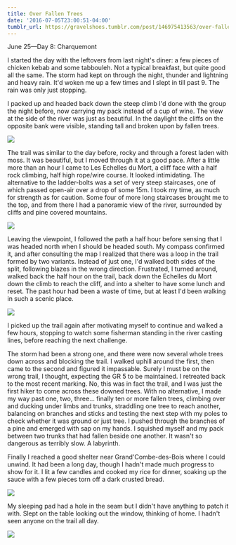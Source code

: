 ```yaml
---
title: Over Fallen Trees
date: '2016-07-05T23:00:51-04:00'
tumblr_url: https://gravelshoes.tumblr.com/post/146975413563/over-fallen-trees
---
```


June 25—Day 8: Charquemont

I started the day with the leftovers from last night's diner: a few
pieces of chicken kebab and some tabbouleh. Not a typical breakfast, but
quite good all the same. The storm had kept on through the night,
thunder and lightning and heavy rain. It'd woken me up a few times and I
slept in till past 9. The rain was only just stopping.

I packed up and headed back down the steep climb I'd done with the group
the night before, now carrying my pack instead of a cup of wine. The
view at the side of the river was just as beautiful. In the daylight the
cliffs on the opposite bank were visible, standing tall and broken upon
by fallen trees.

![](https://66.media.tumblr.com/f9f843a64a5d1319928a9118f5f684a1/tumblr_inline_o9ul89AdIU1uncvcw_1280.jpg)

The trail was similar to the day before, rocky and through a forest
laden with moss. It was beautiful, but I moved through it at a good
pace. After a little more than an hour I came to Les Echelles du Mort, a
cliff face with a half rock climbing, half high rope/wire course. It
looked intimidating. The alternative to the ladder-bolts was a set of
very steep staircases, one of which passed open-air over a drop of some
15m. I took my time, as much for strength as for caution. Some four of
more long staircases brought me to the top, and from there I had a
panoramic view of the river, surrounded by cliffs and pine covered
mountains.

![](https://66.media.tumblr.com/c52b8048e4179564d35a1fc331fe2e81/tumblr_inline_o9ul6gr3JK1uncvcw_1280.jpg)

Leaving the viewpoint, I followed the path a half hour before sensing
that I was headed north when I should be headed south. My compass
confirmed it, and after consulting the map I realized that there was a
loop in the trail formed by two variants. Instead of just one, I'd
walked both sides of the split, following blazes in the wrong direction.
Frustrated, I turned around, walked back the half hour on the trail,
back down the Echelles du Mort down the climb to reach the cliff, and
into a shelter to have some lunch and reset. The past hour had been a
waste of time, but at least I'd been walking in such a scenic place.

![](https://66.media.tumblr.com/b4079b5e02bc6b26ba4c6bf9e2b338d6/tumblr_inline_o9ukh2hrEj1uncvcw_1280.jpg)

I picked up the trail again after motivating myself to continue and
walked a few hours, stopping to watch some fisherman standing in the
river casting lines, before reaching the next challenge.

The storm had been a strong one, and there were now several whole trees
down across and blocking the trail. I walked uphill around the first,
then came to the second and figured it impassable. Surely I must be on
the wrong trail, I thought, expecting the GR 5 to be maintained. I
retreated back to the most recent marking. No, this was in fact the
trail, and I was just the first hiker to come across these downed trees.
With no alternative, I made my way past one, two, three… finally ten or
more fallen trees, climbing over and ducking under limbs and trunks,
straddling one tree to reach another, balancing on branches and sticks
and testing the next step with my poles to check whether it was ground
or just tree. I pushed through the branches of a pine and emerged with
sap on my hands. I squished myself and my pack between two trunks that
had fallen beside one another. It wasn't so dangerous as terribly slow.
A labyrinth.

Finally I reached a good shelter near Grand'Combe-des-Bois where I could
unwind. It had been a long day, though I hadn't made much progress to
show for it. I lit a few candles and cooked my rice for dinner, soaking
up the sauce with a few pieces torn off a dark crusted bread.

![](https://66.media.tumblr.com/480ae991119fd023ea4bbf35c5992d40/tumblr_inline_o9ukhvqOfG1uncvcw_1280.jpg)

My sleeping pad had a hole in the seam but I didn't have anything to
patch it with. Slept on the table looking out the window, thinking of
home. I hadn't seen anyone on the trail all day.

![](https://66.media.tumblr.com/34282ab4ac4942d98e13c814d2435405/tumblr_inline_o9uktukYzA1uncvcw_1280.jpg)

